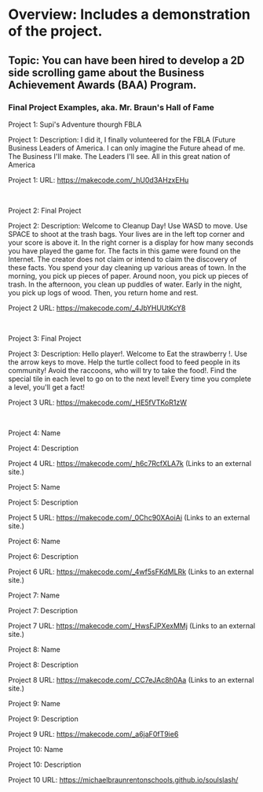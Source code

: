 # Overview: Includes a demonstration of the project. 

## Topic: You can have been hired to develop a 2D side scrolling game about the Business Achievement Awards (BAA) Program.

### Final Project Examples, aka. Mr. Braun's Hall of Fame 

Project 1: Supi's Adventure thourgh FBLA

Project 1: Description: I did it, I finally    volunteered for the FBLA (Future Business Leaders of America. I can only imagine the Future ahead of me. The Business I'll make. The Leaders I'll see. All in this great nation of America

Project 1: URL: https://makecode.com/_hU0d3AHzxEHu 

<br>

Project 2: Final Project

Project 2: Description: Welcome to Cleanup Day! Use WASD to move. Use SPACE to shoot at the trash bags. Your lives are in the left top corner and your score is above it. In the right corner is a display for how many seconds you have played the game for. The facts in this game were found on the Internet. The creator does not claim or intend to claim the discovery of these facts. You spend your day cleaning up various areas of town. In the morning, you pick up pieces of paper. Around noon, you pick up pieces of trash. In the afternoon, you clean up puddles of water. Early in the night, you pick up logs of wood. Then, you return home and rest.

Project 2 URL:  https://makecode.com/_4JbYHUUtKcY8 

<br>

Project 3: Final Project

Project 3: Description: Hello player!. Welcome to Eat the strawberry !. Use the arrow keys to move. Help the turtle collect food to feed people in its community! Avoid the raccoons, who will try to take the food!. Find the special tile in each level to go on to the next level! Every time you complete a level, you'll get a fact!

Project 3 URL: https://makecode.com/_HE5fVTKoR1zW

<br>

Project 4: Name

Project 4: Description

Project 4 URL: https://makecode.com/_h6c7RcfXLA7k (Links to an external site.)
<br>


Project 5: Name

Project 5: Description

Project 5 URL: https://makecode.com/_0Chc90XAoiAi (Links to an external site.)
<br>

Project 6: Name

Project 6: Description

Project 6 URL: https://makecode.com/_4wf5sFKdMLRk (Links to an external site.)
<br>


Project 7: Name

Project 7: Description

Project 7 URL: https://makecode.com/_HwsFJPXexMMj (Links to an external site.)
<br>


Project 8: Name

Project 8: Description

Project 8 URL: https://makecode.com/_CC7eJAc8h0Aa (Links to an external site.)
<br>


Project 9: Name

Project 9: Description

Project 9 URL: https://makecode.com/_a6jaF0fT9ie6
<br> 


Project 10: Name

Project 10: Description

Project 10 URL: https://michaelbraunrentonschools.github.io/soulslash/
<br> 
